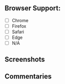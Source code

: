 ## Browser Support:

  - [ ] Chrome
  - [ ] Firefox
  - [ ] Safari
  - [ ] Edge
  - [ ] N/A

## Screenshots

## Commentaries
